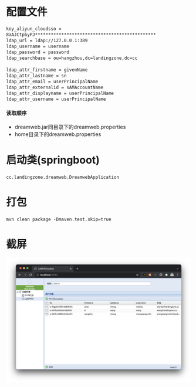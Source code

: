# 配置文件

```shell
key_aliyun_cloudsso = 8aAJCtpbyPJ**********************************************
ldap_url = ldap://127.0.0.1:389
ldap_username = username
ldap_password = password
ldap_searchbase = ou=hangzhou,dc=landingzone,dc=cc

ldap_attr_firstname = givenName
ldap_attr_lastname = sn
ldap_attr_email = userPrincipalName
ldap_attr_externalid = sAMAccountName
ldap_attr_displayname = userPrincipalName
ldap_attr_username = userPrincipalName
```

#### 读取顺序

- dreamweb.jar同目录下的dreamweb.properties
- home目录下的dreamweb.properties

# 启动类(springboot)
`cc.landingzone.dreamweb.DreamwebApplication`



# 打包

`mvn clean package -Dmaven.test.skip=true`



# 截屏

![screenshot1](image/screenshot1.png)